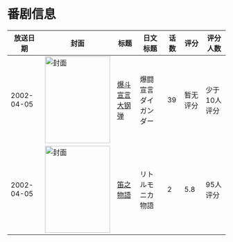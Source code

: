 # 番剧信息

|放送日期|封面|标题|日文标题|话数|评分|评分人数|
|---|---|---|---|---|---|---|
|2002-04-05|<img src="https://lain.bgm.tv/pic/cover/c/75/41/37496_8dZWw.jpg" alt="封面" style="width:150px;height:200px;object-fit:cover;">|[爆斗宣言大钢弹](https://bangumi.tv/subject/37496)|爆闘宣言ダイガンダー|39|暂无评分|少于10人评分|
|2002-04-05|<img src="https://bangumi.tv/img/no_icon_subject.png" alt="封面" style="width:150px;height:200px;object-fit:cover;">|[笛之物語](https://bangumi.tv/subject/74416)|リトルモニカ物語|2|5.8|95人评分|
